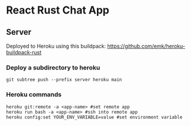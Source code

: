 # React Rust Chat App


## Server
Deployed to Heroku using this buildpack: https://github.com/emk/heroku-buildpack-rust

### Deploy a subdirectory to heroku
```
git subtree push --prefix server heroku main
```

### Heroku commands
```
heroku git:remote -a <app-name> #set remote app
heroku run bash -a <app-name> #ssh into remote app
heroku config:set YOUR_ENV_VARIABLE=value #set environment variable
```
